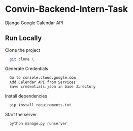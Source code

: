 # Convin-Backend-Intern-Task
Django Google Calendar API

## Run Locally

Clone the project

```bash
  git clone \
```



Generate Credentials

```bash
  Go to console.cloud.google.com
  Add Calendar API from Services
  Save credentials.json in base directory
```


Install dependencies

```bash
  pip install requirements.txt
```

Start the server

```bash
  python manage.py runserver
```
